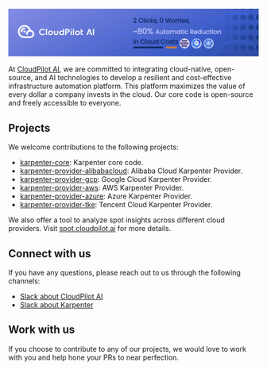 <div style="text-align: center">
  <p align="center">
    <img src="img/banner.jpg" with="100%">
  </p>
</div>

At [CloudPilot AI](https://cloudpilot.ai), we are committed to integrating cloud-native, open-source, and AI technologies to develop a resilient and cost-effective infrastructure automation platform. This platform maximizes the value of every dollar a company invests in the cloud. Our core code is open-source and freely accessible to everyone.

## Projects
We welcome contributions to the following projects:
* [karpenter-core](https://github.com/kubernetes-sigs/karpenter): Karpenter core code.
* [karpenter-provider-alibabacloud](https://github.com/cloudpilot-ai/karpenter-provider-alibabacloud): Alibaba Cloud Karpenter Provider.
* [karpenter-provider-gcp](https://github.com/cloudpilot-ai/karpenter-provider-gcp): Google Cloud Karpenter Provider.
* [karpenter-provider-aws](https://github.com/aws/karpenter-provider-aws): AWS Karpenter Provider.
* [karpenter-provider-azure](https://github.com/Azure/karpenter-provider-azure): Azure Karpenter Provider.
* [karpenter-provider-tke](https://github.com/TencentCloud/karpenter-provider-tke): Tencent Cloud Karpenter Provider.


We also offer a tool to analyze spot insights across different cloud providers. Visit [spot.cloudpilot.ai](https://spot.cloudpilot.ai) for more details.

## Connect with us

If you have any questions, please reach out to us through the following channels:
- [Slack about CloudPilot AI](https://join.slack.com/t/cloudpilotai/shared_invite/zt-36q9wpyol-N2X3izL~HZcf1_QSko6~6Q)
- [Slack about Karpenter](https://join.slack.com/t/cloudpilotai/shared_invite/zt-36q9wpyol-N2X3izL~HZcf1_QSko6~6Q)

## Work with us
If you choose to contribute to any of our projects, we would love to work with you and help hone your PRs to near perfection.
